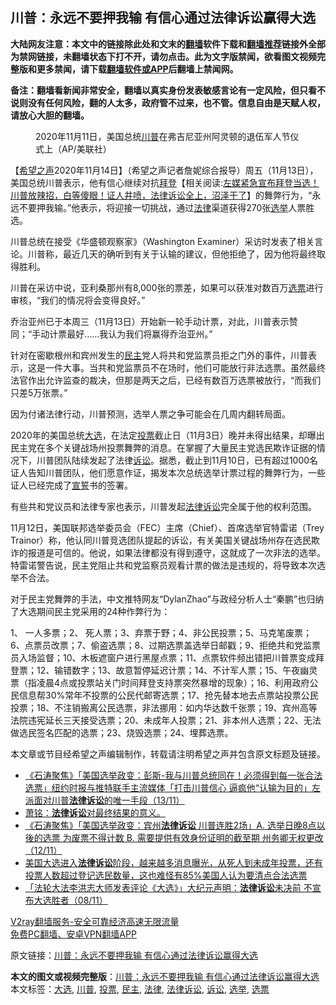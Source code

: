  <h2>川普：永远不要押我输 有信心通过法律诉讼赢得大选</h2> <p class="notice"><b>大陆网友注意：本文中的链接除此处和文末的<a href="https://github.com/bannedbook/fanqiang" >翻墙</a>软件下载和<a href="https://github.com/killgcd/justmysocks/blob/master/README.md">翻墙推荐</a>链接外全部为禁网链接，未翻墙状态下打不开，请勿点击。此为文字版禁闻，欲看图文视频完整版和更多禁闻，请下载<a href="https://github.com/bannedbook/fanqiang">翻墙软件或APP</a>后翻墙上禁闻网。</p><p>备注：翻墙看新闻非常安全，翻墙以真实身份发表敏感言论有一定风险，但只看不说则没有任何风险，翻的人太多，政府管不过来，也不管。信息自由是天赋人权，请放心大胆的翻墙。</b></p>  <div class="entry"> <figure><figcaption>2020年11月11日，美国总统<a href="https://www.bannedbook.org/bnews/tag/%e5%b7%9d%e6%99%ae/" class="st_tag internal_tag" rel="tag" title="标签 川普 下的日志">川普</a>在弗吉尼亚州阿灵顿的退伍军人节仪式上（AP/美联社）</figcaption></figure> <p>【<span class='wp_keywordlink_affiliate'><a href="https://www.soundofhope.org" title="希望之声" target="_blank">希望之声</a></span>2020年11月14日】（希望之声记者詹妮综合报导）周五（11月13日），美国总统川普表示，他有信心继续对抗<span class='wp_keywordlink'><a href="https://www.bannedbook.org/bnews/comments/20201018/1415809.html" title="“硬盘门”再爆：拿中共华信10％股的“大人物”正是拜登" target="_blank">拜登</a></span>【相关阅读:<a href='https://www.bannedbook.org/bnews/bannedvideo/20201108/1427782.html' target='_blank'>左媒紧急宣布拜登当选！川普放辣招，白等傻眼！证人井喷，法律诉讼全上，沼泽干了</a>】的舞弊行为，“永远不要押我输。”他表示，将迎接一切挑战，通过<a href="https://www.bannedbook.org/bnews/tag/%e6%b3%95%e5%be%8b/" class="st_tag internal_tag" rel="tag" title="标签 法律 下的日志">法律</a>渠道获得270张<a href="https://www.bannedbook.org/bnews/tag/%e9%80%89%e4%b8%be/" class="st_tag internal_tag" rel="tag" title="标签 选举 下的日志">选举</a>人票胜选。</p> <p>川普总统在接受《华盛顿观察家》（Washington Examiner）采访时发表了相关言论。川普称，最近几天的确听到有关于认输的建议，但他拒绝了，因为他将最终取得胜利。</p> <p>川普在采访中说，亚利桑那州有8,000张的票差，如果可以获准对数百万<a href="https://www.bannedbook.org/bnews/tag/%E9%80%89%E7%A5%A8/" class="st_tag internal_tag" rel="tag" title="标签 选票 下的日志">选票</a>进行审核，“我们的情况将会变得良好。”</p>  <p>乔治亚州已于本周三（11月13日）开始新一轮手动计票，对此，川普表示赞同；“手动计票最好……我认为我们将赢得乔治亚州。”</p> <p>针对在密歇根州和宾州发生的<a href="https://www.bannedbook.org/bnews/tag/%e6%b0%91%e4%b8%bb/" class="st_tag internal_tag" rel="tag" title="标签 民主 下的日志">民主</a>党人将共和党监票员拒之门外的事件，川普表示，这是一件大事。当共和党监票员不在场时，他们可能放行非法选票。虽然最终法官作出允许监查的裁决，但那是两天之后，已经有数百万选票被放行，“而我们只差5万张票。”</p> <p>因为付诸法律行动，川普预测，选举人票之争可能会在几周内翻转局面。</p>  <p>2020年的美国总统<a href="https://www.bannedbook.org/bnews/tag/%e5%a4%a7%e9%80%89/" class="st_tag internal_tag" rel="tag" title="标签 大选 下的日志">大选</a>，在法定<a href="https://www.bannedbook.org/bnews/tag/%E6%8A%95%E7%A5%A8/" class="st_tag internal_tag" rel="tag" title="标签 投票 下的日志">投票</a>截止日（11月3日）晚并未得出结果，却曝出民主党在多个关键战场州投票舞弊的消息。在掌握了大量民主党选民欺诈证据的情况下，川普团队陆续发起了法律<a href="https://www.bannedbook.org/bnews/tag/%E8%AF%89%E8%AE%BC/" class="st_tag internal_tag" rel="tag" title="标签 诉讼 下的日志">诉讼</a>。据悉，截止到11月10日，已有超过1000名证人告知川普团队，他们愿意作证，揭发本次总统选举计票过程的舞弊行为，一些证人已经完成了<span class='wp_keywordlink'><a href="https://www.bannedbook.org/forum5/topic17.html" title="宣誓与预言" target="_blank">宣誓</a></span>书的签署。</p> <p>有些共和党议员和法律专家也表示，川普发起<a href="https://www.bannedbook.org/bnews/tag/%E6%B3%95%E5%BE%8B%E8%AF%89%E8%AE%BC/" class="st_tag internal_tag" rel="tag" title="标签 法律诉讼 下的日志">法律诉讼</a>完全属于他的权利范围。</p> <p>11月12日，美国联邦选举委员会（FEC）主席（Chief）、首席选举官特雷诺（Trey Trainor）称，他认同川普竞选团队提起的诉讼，有关美国关键战场州存在选民欺诈的报道是可信的。他说，如果法律都没有得到遵守，这就成了一次非法的选举。特雷诺警告说，民主党阻止共和党监察员观看计票的做法是违规的，将导致本次选举不合法。</p>  <p>对于民主党舞弊的手法，中文推特网友“DylanZhao”与政经分析人士“秦鹏”也归纳了大选期间民主党采用的24种作弊行为：</p> <p>1、 一人多票；2、 死人票；3、弃票于野；4、非公民投票；5、马克笔废票；6、点票员改票；7、偷盗选票；8、过期选票盖选举日邮戳；9、拒绝共和党监票员入场监督；10、木板遮窗户进行黑屋点票；11、点票软件频出错把川普票变成拜登票；12、输错数字；13、故意暂停延迟计票；14、不计军人票；15、午夜幽灵票（指凌晨4点或投票站关门时间拜登支持票突然暴增的现象）；16、利用政府公民信息帮30%常年不投票的公民代邮寄选票；17、抢先替本地去点票站投票公民投票；18、不注销搬离公民选票，非法挪用：如内华达数千张票；19、宾州高等法院违宪延长三天接受选票；20、未成年人投票；21、非本州人选票；22、无法做选民签名匹配的选票；23、烧毁选票；24、埋葬选票。</p> <p>本文章或节目经希望之声编辑制作，转载请注明希望之声并包含原文标题及链接。</p>  <ul class='op-related-articles' title='相关阅读'> <li><a href='https://www.bannedbook.org/bnews/bannedvideo/20201114/1430694.html' target='_blank'>《石涛聚焦》「美国选举政变：彭斯-我与川普总统同在！必须得到每一张合法选票」纽约时报与推特联手主流媒体「打击川普信心 逼疯他“认输为目的」左派面对川普<b>法律诉讼</b>的唯一手段（13/11）</a></li> <li><a href='https://www.bannedbook.org/bnews/cbnews/20201113/1430381.html' target='_blank'>萧铭：<b>法律诉讼</b>对最终结果的意义。</a></li> <li><a href='https://www.bannedbook.org/bnews/bannedvideo/20201113/1430229.html' target='_blank'>《石涛聚焦》「美国选举政变：宾州<b>法律诉讼</b> 川普连胜2场」A. 选举日晚8点以後的选票 为废票不得计数 B. 需要提供有效身份证明的截至期 州务卿无权更改（12/11）</a></li> <li><a href='https://www.bannedbook.org/bnews/bannedvideo/20201111/1429509.html' target='_blank'>美国大选进入<b>法律诉讼</b>阶段，越来越多消息曝光，从死人到未成年投票，还有投票人数超过登记选民数量，这也难怪有85%美国人认为要清点合法选票</a></li> <li><a href='https://www.bannedbook.org/bnews/bannedvideo/20201109/1428186.html' target='_blank'>「法轮大法李洪志大师发表评论《大选》」大纪元声明：<b>法律诉讼</b>未决前 不宣布大选胜者（08/11）</a></li> </ul> <p class="texttj"> <a href="https://www.bannedbook.org/forum23/topic22702.html" target="_blank">V2ray翻墙服务-安全可靠经济高速无限流量</a><br/> <a href="https://github.com/bannedbook/fanqiang/wiki/%E7%A6%81%E9%97%BB%E7%BD%91%E5%AE%89%E5%8D%93%E7%BF%BB%E5%A2%99%E6%96%B0%E9%97%BBAPP" target="_blank">免费PC翻墙、安卓VPN翻墙APP</a></p><p>原文链接：<a class="src_link"  href="https://www.soundofhope.org/post/442978" target="_blank">川普：永远不要押我输 有信心通过法律诉讼赢得大选</a></p><a name='sharetosocial'></a>       <div><b>本文的图文或视频完整版</b>：<a href='https://www.bannedbook.org/bnews/comments/20201115/1431193.html'>川普：永远不要押我输 有信心通过法律诉讼赢得大选</a></div>  </div><!--END ENTRY--> <div class="postfooter"> <div>本文标签：<a href="https://www.bannedbook.org/bnews/tag/%e5%a4%a7%e9%80%89/" rel="tag">大选</a>, <a href="https://www.bannedbook.org/bnews/tag/%e5%b7%9d%e6%99%ae/" rel="tag">川普</a>, <a href="https://www.bannedbook.org/bnews/tag/%E6%8A%95%E7%A5%A8/" rel="tag">投票</a>, <a href="https://www.bannedbook.org/bnews/tag/%e6%b0%91%e4%b8%bb/" rel="tag">民主</a>, <a href="https://www.bannedbook.org/bnews/tag/%e6%b3%95%e5%be%8b/" rel="tag">法律</a>, <a href="https://www.bannedbook.org/bnews/tag/%E6%B3%95%E5%BE%8B%E8%AF%89%E8%AE%BC/" rel="tag">法律诉讼</a>, <a href="https://www.bannedbook.org/bnews/tag/%E8%AF%89%E8%AE%BC/" rel="tag">诉讼</a>, <a href="https://www.bannedbook.org/bnews/tag/%e9%80%89%e4%b8%be/" rel="tag">选举</a>, <a href="https://www.bannedbook.org/bnews/tag/%E9%80%89%E7%A5%A8/" rel="tag">选票</a></div>  </div><!--END POSTFOOTER--> 